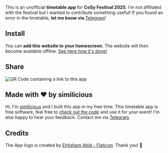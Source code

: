This is an unofficial **timetable app** for **CoSy Festival 2025**. I'm not affiliated with the festival but I wanted to contribute something useful! If you found an error in the timetable, **let me know via** <a href="https://t.me/similicious" target="_blank">Telegram</a>!

## Install

You can **add this website to your homescreen**. The website will then become available offline. <a href="https://www.installpwa.com/from/cosy.tmtbl.de" target="_blank">See here how it's done!</a>

## Share

<img src="/qr-code.svg" alt="QR Code containing a link to this app" class="w-full h-auto mb-0 max-w-128 p-5">

## Made with ❤️ by similicious

Hi, I'm <a href="https://github.com/similicious" target="_blank">similicious</a> and I built this app in my free time. This timetable app is free software, feel free to <a href="https://github.com/similicious/festival-timetable" target="_blank">check out the code</a> and use it for your event! I'm also happy to hear your feedback. Contact me via <a href="https://t.me/similicious" target="_blank">Telegram</a>.

## Credits

The App logo is created by <a href="https://www.flaticon.com/free-icons/disco-ball" target="_blank" title="disco ball icons">Ehtisham Abid - Flaticon</a>. Thank you! 💃

